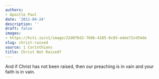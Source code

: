```yaml
---
authors:
- Apostle Paul
date: '2011-04-24'
description: ''
draft: false
images:
- https://hcti.io/v1/image/22d0f6d2-7b9b-4185-8c03-edee72cd54de
slug: christ-raised
source: 1 Corinthians
title: Christ Not Raised?
---
```


And if Christ has not been raised, then our preaching is in vain and your faith is in vain.